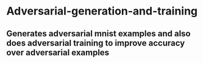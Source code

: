 # Adversarial-generation-and-training
## Generates adversarial mnist examples and also does adversarial training to improve accuracy over adversarial examples
